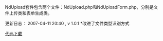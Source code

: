 <!--
author: qingliangcn
date: 2007-04-12
title: NdUpload套件1.0.1  
tags: php,upload,文件上传
category: PHP基础应用,暂未分类
status: publish
summary: NdUpload套件包含两个文件：NdUpload.php和NdUploadForm.php，分别是文件上传类和表单生成类。更新日志：2007-04-11 20:40 , v 1.0.1*改进了文件类型识别方式代码下载
-->

NdUpload套件包含两个文件：NdUpload.php和NdUploadForm.php，分别是文件上传类和表单生成类。

更新日志：
2007-04-11 20:40 , v 1.0.1
*改进了文件类型识别方式

<a href='http://www.nd21.com/blog/wp-content/uploads/2007/04/1176309551_0.rar'>代码下载</a>